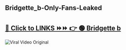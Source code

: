
 ## Bridgette_b-Only-Fans-Leaked

# <h2><a href="https://clipsfans.com/Bridgette_b&ref=git">🔗 Click to LINKS ⏩⏩ 👉 🟢 Bridgette b </a></h2>

<a href="https://clipsfans.com/Bridgette_b&ref=git" rel="nofollow" data-target="animated-image.originalLink"><img src="https://i.ibb.co.com/xMMVF88/686577567.gif" alt="Viral Video Original" style="max-width: 100%; display: inline-block;" data-target="animated-image.originalImage"></a>
